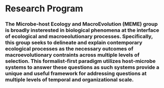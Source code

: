 # Research Program

### The Microbe-host Ecology and MacroEvolution (MEME) group is broadly insterested in biological phenomena at the interface of ecological and macroeolutionary processes. Specifically, this group seeks to delineate and explain contemporary ecological processes as the necessary outcomes of macroevolutionary contraints across multiple levels of selection. This formalist-first paradigm utilizes host-microbe systems to answer these questions as such systems provide a unique and useful framework for addressing questions at multiple levels of temporal and organizational scale. 
